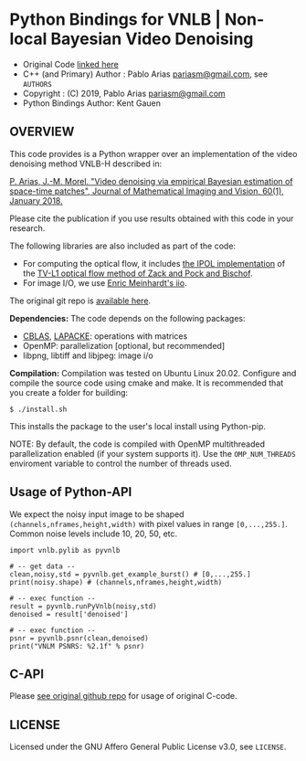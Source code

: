 Python Bindings for VNLB | Non-local Bayesian Video Denoising
=========================================

* Original Code [linked here](https://github.com/pariasm/vnlb)
* C++ (and Primary) Author    : Pablo Arias <pariasm@gmail.com>, see `AUTHORS`
* Copyright : (C) 2019, Pablo Arias <pariasm@gmail.com>
* Python Bindings Author: Kent Gauen

OVERVIEW
--------

This code provides is a Python wrapper over an implementation of the video denoising method VNLB-H described in:

[P. Arias, J.-M. Morel. "Video denoising via empirical Bayesian estimation of
space-time patches", Journal of Mathematical Imaging and Vision, 60(1),
January 2018.](https://link.springer.com/article/10.1007%2Fs10851-017-0742-4)

Please cite the publication if you use results obtained with this code in your
research.

The following libraries are also included as part of the code:
* For computing the optical flow, it includes [the IPOL
implementation](http://www.ipol.im/pub/art/2013/26/) of
the [TV-L1 optical flow method of Zack and Pock and
Bischof](https://link.springer.com/chapter/10.1007/978-3-540-74936-3_22).
* For image I/O, we use [Enric Meinhardt's iio](https://github.com/mnhrdt/iio).

The original git repo is [available here](https://github.com/pariasm/vnlb/).

**Dependencies:** The code depends on the following packages:
* [CBLAS](http://www.netlib.org/blas/#_cblas),
[LAPACKE](https://www.netlib.org/lapack/lapacke.html): operations with matrices
* OpenMP: parallelization [optional, but recommended]
* libpng, libtiff and libjpeg: image i/o

**Compilation:** 
Compilation was tested on Ubuntu Linux 20.02.
Configure and compile the source code using cmake and make.
It is recommended that you create a folder for building:
```
$ ./install.sh
```

This installs the package to the user's local install using Python-pip.

NOTE: By default, the code is compiled with OpenMP multithreaded
parallelization enabled (if your system supports it). Use the
`OMP_NUM_THREADS` enviroment variable to control the number of threads
used.

Usage of Python-API
-------------------

We expect the noisy input image to be shaped `(channels,nframes,height,width)` with
pixel values in range `[0,...,255.]`. Common noise levels include 10, 20, 50, etc.

```
import vnlb.pylib as pyvnlb

# -- get data --
clean,noisy,std = pyvnlb.get_example_burst() # [0,...,255.]
print(noisy.shape) # (channels,nframes,height,width)

# -- exec function --
result = pyvnlb.runPyVnlb(noisy,std)
denoised = result['denoised']

# -- exec function --
psnr = pyvnlb.psnr(clean,denoised)
print("VNLM PSNRS: %2.1f" % psnr)

```


C-API
-----

Please [see original github repo](https://github.com/pariasm/vnlb/) for usage of original C-code. 


LICENSE
-------

Licensed under the GNU Affero General Public License v3.0, see `LICENSE`.
